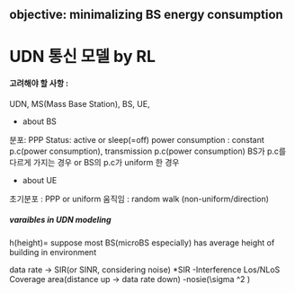 ## objective: minimalizing BS energy consumption

# UDN 통신 모델 by RL

#### 고려해야 할 사항 :
UDN, MS(Mass Base Station), BS, UE,

* about BS 

분포: PPP
Status: active or sleep(=off)
power consumption : constant p.c(power consumption), transmission p.c(power consumption)
BS가 p.c를 다르게 가지는 경우 or BS의 p.c가 uniform 한 경우

* about UE 

초기분포 : PPP or uniform
움직임 : random walk (non-uniform/direction)

##### varaibles in UDN modeling

h(height)= suppose most BS(microBS especially) has average height of building in environment

data rate -> SIR(or SINR, considering noise)
*SIR
-Interference 
  Los/NLoS
  Coverage area(distance up -> data rate down)
-nosie(\sigma ^2 )
